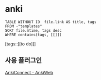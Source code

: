 # anki
<!--Basic Template V0.0.2 Start -->
```dataview
TABLE WITHOUT ID  file.link AS title, tags
FROM -"templates"
SORT file.mtime, tags desc
WHERE contains(tags, [[]])
```
<!--Basic Template V0.0.2 End -->
[tags::[[to do]]]

## 사용 플러그인

[AnkiConnect - AnkiWeb](https://ankiweb.net/shared/info/2055492159)

